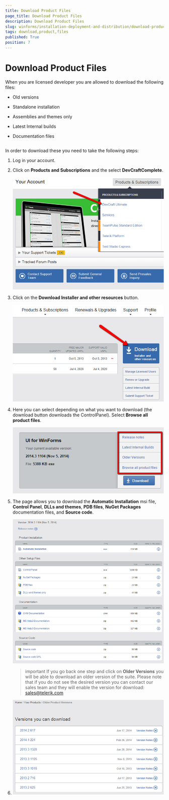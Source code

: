 ```yaml
---
title: Download Product Files
page_title: Download Product Files
description: Download Product Files
slug: winforms/installation-deployment-and-distribution/download-product-files
tags: download,product,files
published: True
position: 7
---
```


# Download Product Files



When you are licensed developer you are allowed to download the following files:

* Old versions

* Standalone installation 

* Assemblies and themes only

* Latest Internal builds

* Documentation files

## 

In order to download these you need to take the following steps:

1. Log in your account.

1. Click on __Products and Subscriptions__ and the select __DevCraftComplete__.
 
	![installation-deployment-and-distribution-download-product-files 001](images/installation-deployment-and-distribution-download-product-files001.png)

1. Click on the __Download Installer and other resources__ button.
 
	![installation-deployment-and-distribution-download-product-files 002](images/installation-deployment-and-distribution-download-product-files002.png)

1. Here you can select depending on what you want to download (the download button downloads the ControlPanel). Select __Browse all product files__.
 
	![installation-deployment-and-distribution-download-product-files 003](images/installation-deployment-and-distribution-download-product-files003.png)

1. The page allows you to download the __Automatic Installation__ msi file, __Control Panel__, __DLLs and themes__, __PDB files__, __NuGet Packages__ documentation files, and __Source code__.
 
	![installation-deployment-and-distribution-download-product-files 004](images/installation-deployment-and-distribution-download-product-files004.png)


	>important If you go back one step and click on __Older Versions__ you will be able to download an older version of the suite. Please note that if you do not see the desired version you can contact our sales team and they will enable the version for download: [sales@telerik.com](mailto:sales@telerik.co)

1. ![installation-deployment-and-distribution-download-product-files 005](images/installation-deployment-and-distribution-download-product-files005.png)
